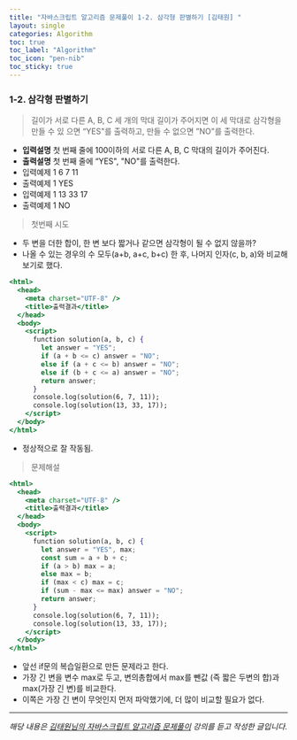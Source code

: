 ```yaml
---
title: "자바스크립트 알고리즘 문제풀이 1-2. 삼각형 판별하기 [김태원] "
layout: single
categories: Algorithm
toc: true
toc_label: "Algorithm"
toc_icon: "pen-nib"
toc_sticky: true
---
```


### 1-2. 삼각형 판별하기

> 길이가 서로 다른 A, B, C 세 개의 막대 길이가 주어지면 이 세 막대로 삼각형을 만들 수 있
> 으면 “YES"를 출력하고, 만들 수 없으면 ”NO"를 출력한다.

- **입력설명**
  첫 번째 줄에 100이하의 서로 다른 A, B, C 막대의 길이가 주어진다.
- **출력설명**
  첫 번째 줄에 “YES", "NO"를 출력한다.
- 입력예제 1
  6 7 11
- 출력예제 1
  YES
- 입력예제 1
  13 33 17
- 출력예제 1
  NO

> 첫번째 시도

- 두 변을 더한 합이, 한 변 보다 짧거나 같으면 삼각형이 될 수 없지 않을까?
- 나올 수 있는 경우의 수 모두(a+b, a+c, b+c) 한 후, 나머지 인자(c, b, a)와 비교해보기로 했다.

```jsx
<html>
  <head>
    <meta charset="UTF-8" />
    <title>출력결과</title>
  </head>
  <body>
    <script>
      function solution(a, b, c) {
        let answer = "YES";
        if (a + b <= c) answer = "NO";
        else if (a + c <= b) answer = "NO";
        else if (b + c <= a) answer = "NO";
        return answer;
      }
      console.log(solution(6, 7, 11));
      console.log(solution(13, 33, 17));
    </script>
  </body>
</html>
```

- 정상적으로 잘 작동됨.

> 문제해설

```jsx
<html>
  <head>
    <meta charset="UTF-8" />
    <title>출력결과</title>
  </head>
  <body>
    <script>
      function solution(a, b, c) {
        let answer = "YES", max;
        const sum = a + b + c;
        if (a > b) max = a;
        else max = b;
        if (max < c) max = c;
        if (sum - max <= max) answer = "NO";
        return answer;
      }
      console.log(solution(6, 7, 11));
      console.log(solution(13, 33, 17));
    </script>
  </body>
</html>
```

- 앞선 if문의 복습일환으로 만든 문제라고 한다.
- 가장 긴 변을 변수 max로 두고, 변의총합에서 max를 뺀값 (즉 짧은 두변의 합)과 max(가장 긴 변)를 비교한다.
- 이쪽은 가장 긴 변이 무엇인지 먼저 파악했기에, 더 많이 비교할 필요가 없다.

---

_해당 내용은 [김태원님의 자바스크립트 알고리즘 문제풀이](https://www.inflearn.com/course/%EC%9E%90%EB%B0%94%EC%8A%A4%ED%81%AC%EB%A6%BD%ED%8A%B8-%EC%95%8C%EA%B3%A0%EB%A6%AC%EC%A6%98-%EB%AC%B8%EC%A0%9C%ED%92%80%EC%9D%B4/dashboard) 강의를 듣고 작성한 글입니다._

